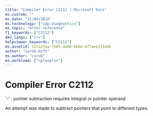```yaml
---
title: "Compiler Error C2112 | Microsoft Docs"
ms.custom: ""
ms.date: "11/04/2016"
ms.technology: ["cpp-diagnostics"]
ms.topic: "error-reference"
f1_keywords: ["C2112"]
dev_langs: ["C++"]
helpviewer_keywords: ["C2112"]
ms.assetid: 527a2fea-f585-4d00-bbb4-477aee17144b
author: "corob-msft"
ms.author: "corob"
ms.workload: ["cplusplus"]
---
```

# Compiler Error C2112
'-' : pointer subtraction requires integral or pointer operand  
  
 An attempt was made to subtract pointers that point to different types.